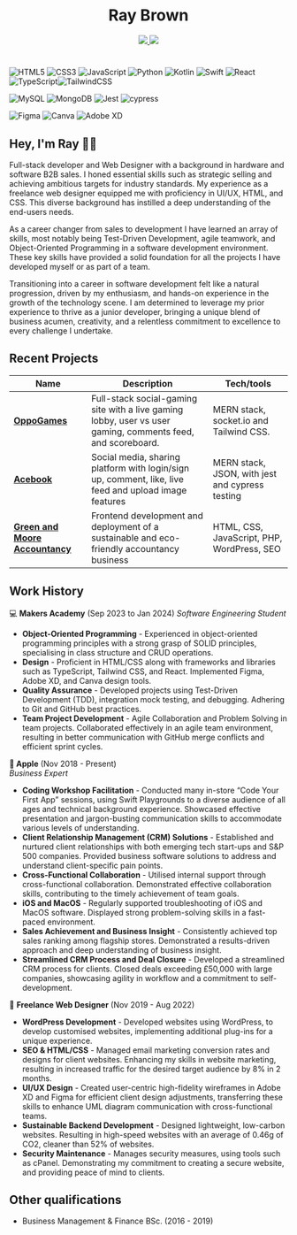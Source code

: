 <div align="center"><h1>Ray Brown</h1>
</div>

<div align="center">
<a href="linkedin.com/in/raybrowndev">
    <img src="https://img.shields.io/badge/linkedin.com/in/raybrowndev-235858?style=flat-square&logo=linkedin&logoColor=white">
</a><a href="mailto:raybrowndev@gmail.com">
    <img src="https://img.shields.io/badge/raybrowndev@gmail.com-235858?style=flat-square&logo=gmail&logoColor=white">
</a> 
</div>

# <!--divider-->

![HTML5](https://img.shields.io/badge/html5-%23E34F26.svg?style=for-the-badge&logo=html5&logoColor=white) ![CSS3](https://img.shields.io/badge/css3-%231572B6.svg?style=for-the-badge&logo=css3&logoColor=white) ![JavaScript](https://img.shields.io/badge/javascript-%23323330.svg?style=for-the-badge&logo=javascript&logoColor=%23F7DF1E)  ![Python](https://img.shields.io/badge/python-3670A0?style=for-the-badge&logo=python&logoColor=ffdd54) ![Kotlin](https://img.shields.io/badge/kotlin-%237F52FF.svg?style=for-the-badge&logo=kotlin&logoColor=white) ![Swift](https://img.shields.io/badge/swift-F54A2A?style=for-the-badge&logo=swift&logoColor=white) ![React](https://img.shields.io/badge/react-%2320232a.svg?style=for-the-badge&logo=react&logoColor=%2361DAFB) ![TypeScript](https://img.shields.io/badge/typescript-%23007ACC.svg?style=for-the-badge&logo=typescript&logoColor=white)![TailwindCSS](https://img.shields.io/badge/tailwindcss-%2338B2AC.svg?style=for-the-badge&logo=tailwind-css&logoColor=white) 

![MySQL](https://img.shields.io/badge/mysql-%2300f.svg?style=for-the-badge&logo=mysql&logoColor=white) ![MongoDB](https://img.shields.io/badge/MongoDB-%234ea94b.svg?style=for-the-badge&logo=mongodb&logoColor=white) ![Jest](https://img.shields.io/badge/-jest-%23C21325?style=for-the-badge&logo=jest&logoColor=white) ![cypress](https://img.shields.io/badge/-cypress-%23E5E5E5?style=for-the-badge&logo=cypress&logoColor=058a5e)

![Figma](https://img.shields.io/badge/figma-%23F24E1E.svg?style=for-the-badge&logo=figma&logoColor=white) ![Canva](https://img.shields.io/badge/Canva-%2300C4CC.svg?style=for-the-badge&logo=Canva&logoColor=white) ![Adobe XD](https://img.shields.io/badge/Adobe%20XD-470137?style=for-the-badge&logo=Adobe%20XD&logoColor=#FF61F6)


## Hey, I'm Ray 👋🏾



Full-stack developer and Web Designer with a background in hardware and software B2B sales. I honed essential skills such as strategic selling and achieving ambitious targets for industry standards. My experience as a freelance web designer equipped me with proficiency in UI/UX, HTML, and CSS. This diverse background has instilled a deep understanding of the end-users needs. 

As a career changer from sales to development I have learned an array of skills, most notably being Test-Driven Development, agile teamwork, and Object-Oriented Programming in a software development environment. These key skills have provided a solid foundation for all the projects I have developed myself or as part of a team. 

Transitioning into a career in software development felt like a natural progression, driven by my enthusiasm, and hands-on experience in the growth of the technology scene. I am determined to leverage my prior experience to thrive as a junior developer, bringing a unique blend of business acumen, creativity, and a relentless commitment to excellence to every challenge I undertake.

## Recent Projects

| Name                         | Description       | Tech/tools        |
| ---------------------------- | ----------------- | ----------------- |
| **<a href="https://github.com/clairep94/oppo-games-group6">OppoGames</a>**          | Full-stack social-gaming site with a live gaming lobby, user vs user gaming, comments feed, and scoreboard. | MERN stack, socket.io and Tailwind CSS. |
| **<a href="https://github.com/raybrowndev/acebook-mern-overREACTers">Acebook</a>** | Social media, sharing platform with login/sign up, comment, like, live feed and upload image features | MERN stack, JSON, with jest and cypress testing  |
| **<a href="https://greenandmoore.co.uk">Green and Moore Accountancy</a>** | Frontend development and deployment of a sustainable and eco-friendly accountancy business | HTML, CSS, JavaScript, PHP, WordPress, SEO |

## Work History

💻   **Makers Academy** (Sep 2023 to Jan 2024) 
_Software Engineering Student_

- **Object-Oriented Programming** - Experienced in object-oriented programming principles with a strong grasp of SOLID principles, specialising in class structure and CRUD operations.
- **Design** - Proficient in HTML/CSS along with frameworks and libraries such as TypeScript, Tailwind CSS, and React. Implemented Figma, Adobe XD, and Canva design tools.
- **Quality Assurance** - Developed projects using Test-Driven Development (TDD), integration mock testing, and debugging. Adhering to Git and GitHub best practices.
- **Team Project Development** - Agile Collaboration and Problem Solving in team projects. Collaborated effectively in an agile team environment, resulting in better communication with GitHub merge conflicts and efficient sprint cycles.


** Apple** (Nov 2018 - Present)  
_Business Expert_

- **Coding Workshop Facilitation** - Conducted many in-store “Code Your First App” sessions, using Swift Playgrounds to a diverse audience of all ages and technical background experience. Showcased effective presentation and jargon-busting communication skills to accommodate various levels of understanding.
-  **Client Relationship Management (CRM) Solutions** - Established and nurtured client relationships with both emerging tech start-ups and S&P 500 companies. Provided business software solutions to address and understand client-specific pain points.
- **Cross-Functional Collaboration** - Utilised internal support through cross-functional collaboration. Demonstrated effective collaboration skills, contributing to the timely achievement of team goals.
- **iOS and MacOS** - Regularly supported troubleshooting of iOS and MacOS software. Displayed strong problem-solving skills in a fast-paced environment.
- **Sales Achievement and Business Insight** - Consistently achieved top sales ranking among flagship stores. Demonstrated a results-driven approach and deep understanding of business insight.
- **Streamlined CRM Process and Deal Closure** - Developed a streamlined CRM process for clients. Closed deals exceeding £50,000 with large companies, showcasing agility in workflow and a commitment to self-development.

🎨  **Freelance Web Designer** (Nov 2019 - Aug 2022)

- **WordPress Development** - Developed websites using WordPress, to develop customised websites, implementing additional plug-ins for a unique experience.
- **SEO & HTML/CSS**  - Managed email marketing conversion rates and designs for client websites. Enhancing my skills in website marketing, resulting in increased traffic for the desired target audience by 8% in 2 months.
- **UI/UX Design** - Created user-centric high-fidelity wireframes in Adobe XD and Figma for efficient client design adjustments, transferring these skills to enhance UML diagram communication with cross-functional teams.
- **Sustainable Backend Development** - Designed lightweight, low-carbon websites. Resulting in high-speed websites with an average of 0.46g of CO2, cleaner than 52% of websites.  
- **Security Maintenance** - Manages security measures, using tools such as cPanel. Demonstrating my commitment to creating a secure website, and providing peace of mind to clients. 

<!--

## Skills

Your previous experience is really important. You will need to make it really clear to someone who has not worked in your field before exactly how your experience will be useful in software development.

Consider skills relevant to software development. Then consider projects you've worked on before Makers that you feel proud of and/or you think are relevent to technology. Good examples clearly explain the impact you've had. 


Here's an example

#### Communication
I honed my communication skills while completing my thesis at university, which involved writing and defending a dissertation to a board of professors and Ph.D. candidates. I further developed these skills when I was working in a digital marketing agency where I presented quarterly business reviews to C-level stakeholders. In doing so, I synthesised complex technical information into a digestible but comprehensive story for the different levels of knowledge in the room. My communication skills have also often come in handy while training to be a developer. For example, I recently ran a session for my mentees, who have only been coding for a few weeks, on how to use mocks to improve unit test isolation. I received feedback that the session was well run and helped them understand this potentially confusing topic.

#### Drive for results

- I achieved A during my work at B (job, or otherwise)
- I contributed to the growth of X while doing Y (job, or otherwise)
- I built this, made this, broke this, fixed this, etc.
- A link to some on-line evidence (blogs, videos, articles, etc.)

#### Another skill

-->

## Other qualifications

- Business Management & Finance BSc. (2016 - 2019)

<!--


## Passions

sustainabilty, accessbilty and growth 

-->
